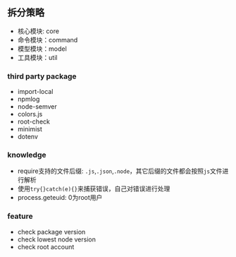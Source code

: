 ## 拆分策略

* 核心模块: core
* 命令模块：command
* 模型模块：model
* 工具模块：util

### third party package

* import-local
* npmlog
* node-semver
* colors.js
* root-check
* minimist
* dotenv

### knowledge

* require支持的文件后缀: `.js`,`.json`,`.node`，其它后缀的文件都会按照`js`文件进行解析
* 使用`try{}catch(e){}`来捕获错误，自己对错误进行处理
* process.geteuid: 0为root用户

### feature

* check package version
* check lowest node version
* check root account